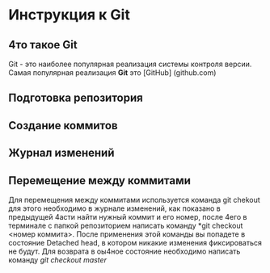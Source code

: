 # Инструкция к Git

## 4то такое Git
Git - это наиболее популярная реализация системы контроля версии. Самая популярная реализация **Git** это [GitHub] (github.com)

## Подготовка репозитория

## Создание коммитов

## Журнал изменений

## Перемещение между коммитами
Для перемещения между коммитами используется команда git chekout для этого необходимо в журнале изменений, как показано в предыдущей 4асти найти нужный коммит и его номер, после 4его в терминале с папкой репозиторием написать команду *git checkout <номер коммита>. После применения этой команды  вы попадете в состояние Detached head, в котором никакие изменения фиксироваться не будут. Для возврата в оы4ное состояние необходимо написать команду *git checkout master*